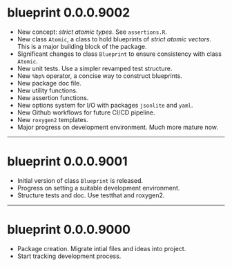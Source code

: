 # blueprint 0.0.0.9002

* New concept: *strict atomic types*. See `assertions.R`.
* New class `Atomic`, a class to hold blueprints of *strict atomic vectors*.
This is a major building block of the package.
* Significant changes to class `Blueprint` to ensure consistency with class
`Atomic`.
* New unit tests. Use a simpler revamped test structure.
* New `%bp%` operator, a concise way to construct blueprints.
* New package doc file.
* New utility functions.
* New assertion functions.
* New options system for I/O with packages `jsonlite` and `yaml`.
* New Github workflows for future CI/CD pipeline.
* New `roxygen2` templates.
* Major progress on development environment. Much more mature now.

---

# blueprint 0.0.0.9001

* Initial version of class `Blueprint` is released.
* Progress on setting a suitable development environment.
* Structure tests and doc. Use testthat and roxygen2.

---

# blueprint 0.0.0.9000

* Package creation. Migrate intial files and ideas into project.
* Start tracking development process.
